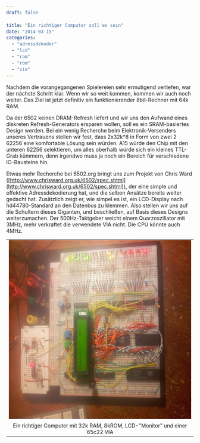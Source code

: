 ```yaml
---
draft: false

title: "Ein richtiger Computer soll es sein"
date: "2014-03-15"
categories: 
  - "adressdekoder"
  - "lcd"
  - "ram"
  - "rom"
  - "via"
---
```


Nachdem die vorangegangenen Spielereien sehr ermutigend verliefen, war der nächste Schritt klar. Wenn wir so weit kommen, kommen wir auch noch weiter. Das Ziel ist jetzt definitiv ein funktionierender 8bit-Rechner mit 64k RAM.

Da der 6502 keinen DRAM-Refresh liefert und wir uns den Aufwand eines diskreten Refresh-Generators ersparen wollen, soll es ein SRAM-basiertes Design werden. Bei ein wenig Recherche beim Elektronik-Versenders unseres Vertrauens stellen wir fest, dass 2x32k\*8 in Form von zwei 2 62256 eine komfortable Lösung sein würden. A15 würde den Chip mit den unteren 62256 selektieren, um alles oberhalb würde sich ein kleines TTL-Grab kümmern, denn irgendwo muss ja noch ein Bereich für verschiedene IO-Bausteine hin.

Etwas mehr Recherche bei 6502.org bringt uns zum Projekt von Chris Ward ([http://www.chrisward.org.uk/6502/spec.shtml](http://www.chrisward.org.uk/6502/spec.shtml)), der eine simple und effektive Adressdekodierung hat, und die selben Ansätze bereits weiter gedacht hat. Zusätzlich zeigt er, wie simpel es ist, ein LCD-Display nach hd44780-Standard an den Datenbus zu klemmen. Also stellen wir uns auf die Schultern dieses Giganten, und beschließen, auf Basis dieses Designs weiterzumachen. Der 500Hz-Taktgeber weicht einem Quarzoszillator mit 3MHz, mehr verkraftet die verwendete VIA nicht. Die CPU könnte auch 4MHz.

<table style="margin-left:auto;margin-right:auto;text-align:center;" cellspacing="0" cellpadding="0" align="center"><tbody><tr><td style="text-align:center;"><a style="margin-left:auto;margin-right:auto;" href="https://steckschwein.files.wordpress.com/2014/03/4e262-img-20131225-wa0006.jpg"><img src="images/4e262-img-20131225-wa0006.jpg" width="640" height="480" border="0"></a></td></tr><tr><td style="text-align:center;">Ein richtiger Computer mit 32k RAM, 8kROM, LCD-"Monitor" und einer 65c22 VIA</td></tr></tbody></table>
